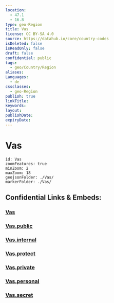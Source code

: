 ```yaml
---
location:
  - 47.1
  - 16.8
type: geo-Region
title: Vas
license: CC BY-SA 4.0
source: https://datahub.io/core/country-codes
isDeleted: false
isReadOnly: false
draft: false
confidential: public
tags:
  - geo/Country/Region
aliases:
Languages:
  - de
cssclasses:
  - geo-Region
publish: true
linkTitle:
keywords:
layout:
publishDate:
expiryDate:
---
```


# Vas

```leaflet
id: Vas
zoomFeatures: true 
minZoom: 2 
maxZoom: 18
geojsonFolder: ./Vas/
markerFolder: ./Vas/
```


## Confidential Links & Embeds: 

### [Vas](/_Standards/Earth/Continent/Europe/Europe~East/Hungary/Counties~Hungary/Vas.md) 

### [Vas.public](/_public/Earth/Continent/Europe/Europe~East/Hungary/Counties~Hungary/Vas.public.md) 

### [Vas.internal](/_internal/Earth/Continent/Europe/Europe~East/Hungary/Counties~Hungary/Vas.internal.md) 

### [Vas.protect](/_protect/Earth/Continent/Europe/Europe~East/Hungary/Counties~Hungary/Vas.protect.md) 

### [Vas.private](/_private/Earth/Continent/Europe/Europe~East/Hungary/Counties~Hungary/Vas.private.md) 

### [Vas.personal](/_personal/Earth/Continent/Europe/Europe~East/Hungary/Counties~Hungary/Vas.personal.md) 

### [Vas.secret](/_secret/Earth/Continent/Europe/Europe~East/Hungary/Counties~Hungary/Vas.secret.md)

